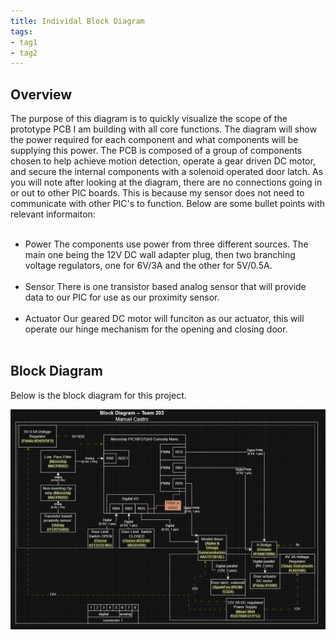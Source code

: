 ```yaml
---
title: Individal Block Diagram
tags:
- tag1
- tag2
---
```


## Overview

The purpose of this diagram is to quickly visualize the scope of the prototype PCB I am building with all core functions. The diagram will show the power required for each component and what components will be supplying this power. The PCB is composed of a group of components chosen to help achieve motion detection, operate a gear driven DC motor, and secure the internal components with a solenoid operated door latch. As you will note after looking at the diagram, there are no connections going in or out to other PIC boards. This is because my sensor does not need to communicate with other PIC's to function. 
Below are some bullet points with relevant informaiton:<br><br>
* Power
The components use power from three different sources. The main one being the 12V DC wall adapter plug, then two branching voltage regulators, one for 6V/3A and the other for 5V/0.5A.<br><br>
* Sensor
There is one transistor based analog sensor that will provide data to our PIC for use as our proximity sensor.<br><br>
* Actuator
Our geared DC motor will funciton as our actuator, this will operate our hinge mechanism for the opening and closing door.<br><br>

## Block Diagram 
Below is the block diagram for this project.

![Indivial Block diagram ](IndividualBlockDiagram-MAC.jpg)
